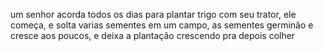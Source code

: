 um senhor acorda todos os dias para plantar trigo com seu trator, ele começa, e solta varias sementes em um campo, as sementes germinão e cresce aos poucos, e deixa a plantação crescendo pra depois colher
